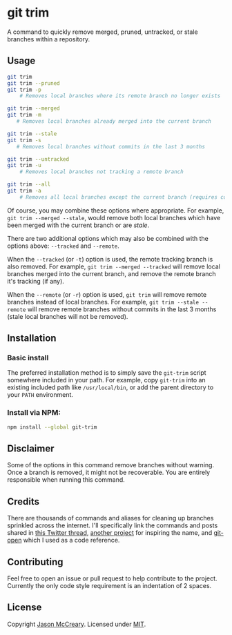 # git trim
A command to quickly remove merged, pruned, untracked, or stale branches within a repository.

## Usage
```sh
git trim
git trim --pruned
git trim -p
    # Removes local branches where its remote branch no longer exists

git trim --merged
git trim -m
   # Removes local branches already merged into the current branch

git trim --stale
git trim -s
   # Removes local branches without commits in the last 3 months

git trim --untracked
git trim -u
    # Removes local branches not tracking a remote branch

git trim --all
git trim -a
    # Removes all local branches except the current branch (requires confirmation)
```

Of course, you may combine these options where appropriate. For example, `git trim --merged --stale`, would remove both local branches which have been merged with the current branch or are _stale_.

There are two additional options which may also be combined with the options above: `--tracked` and `--remote`.

When the `--tracked` (or `-t`) option is used, the remote tracking branch is also removed. For example, `git trim --merged --tracked` will remove local branches merged into the current branch, and remove the remote branch it's tracking (if any).

When the `--remote` (or `-r`) option is used, `git trim` will remove remote branches instead of local branches. For example, `git trim --stale --remote` will remove remote branches without commits in the last 3 months (stale local branches will not be removed).


## Installation
### Basic install
The preferred installation method is to simply save the `git-trim` script somewhere included in your path. For example, copy `git-trim` into an existing included path like `/usr/local/bin`, or add the parent directory to your `PATH` environment.

### Install via NPM:
```sh
npm install --global git-trim
```

## Disclaimer
Some of the options in this command remove branches without warning. Once a branch is removed, it might not be recoverable. You are entirely responsible when running this command.


## Credits
There are thousands of commands and aliases for cleaning up branches sprinkled across the internet. I'll specifically link the commands and posts shared in [this Twitter thread](https://twitter.com/gonedark/status/1486721735621677068), [another project](https://github.com/foriequal0/git-trim) for inspiring the name, and [git-open](https://github.com/paulirish/git-open) which I used as a code reference.


## Contributing
Feel free to open an issue or pull request to help contribute to the project. Currently the only code style requirement is an indentation of 2 spaces.


## License
Copyright [Jason McCreary](https://github.com/jasonmccreary/). Licensed under [MIT](http://opensource.org/licenses/MIT).
